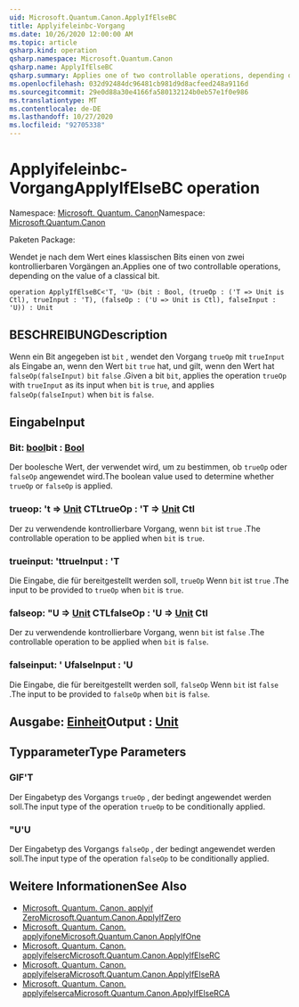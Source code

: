 ```yaml
---
uid: Microsoft.Quantum.Canon.ApplyIfElseBC
title: Applyifeleinbc-Vorgang
ms.date: 10/26/2020 12:00:00 AM
ms.topic: article
qsharp.kind: operation
qsharp.namespace: Microsoft.Quantum.Canon
qsharp.name: ApplyIfElseBC
qsharp.summary: Applies one of two controllable operations, depending on the value of a classical bit.
ms.openlocfilehash: 032d92484dc96481cb981d9d8acfeed248a9116d
ms.sourcegitcommit: 29e0d88a30e4166fa580132124b0eb57e1f0e986
ms.translationtype: MT
ms.contentlocale: de-DE
ms.lasthandoff: 10/27/2020
ms.locfileid: "92705338"
---
```

# <a name="applyifelsebc-operation"></a><span data-ttu-id="03e1f-102">Applyifeleinbc-Vorgang</span><span class="sxs-lookup"><span data-stu-id="03e1f-102">ApplyIfElseBC operation</span></span>

<span data-ttu-id="03e1f-103">Namespace: [Microsoft. Quantum. Canon](xref:Microsoft.Quantum.Canon)</span><span class="sxs-lookup"><span data-stu-id="03e1f-103">Namespace: [Microsoft.Quantum.Canon](xref:Microsoft.Quantum.Canon)</span></span>

<span data-ttu-id="03e1f-104">Paketen [](https://nuget.org/packages/)</span><span class="sxs-lookup"><span data-stu-id="03e1f-104">Package: [](https://nuget.org/packages/)</span></span>


<span data-ttu-id="03e1f-105">Wendet je nach dem Wert eines klassischen Bits einen von zwei kontrollierbaren Vorgängen an.</span><span class="sxs-lookup"><span data-stu-id="03e1f-105">Applies one of two controllable operations, depending on the value of a classical bit.</span></span>

```qsharp
operation ApplyIfElseBC<'T, 'U> (bit : Bool, (trueOp : ('T => Unit is Ctl), trueInput : 'T), (falseOp : ('U => Unit is Ctl), falseInput : 'U)) : Unit
```


## <a name="description"></a><span data-ttu-id="03e1f-106">BESCHREIBUNG</span><span class="sxs-lookup"><span data-stu-id="03e1f-106">Description</span></span>

<span data-ttu-id="03e1f-107">Wenn ein Bit angegeben ist `bit` , wendet den Vorgang `trueOp` mit `trueInput` als Eingabe an, wenn den Wert `bit` `true` hat, und gilt, wenn den Wert hat `falseOp(falseInput)` `bit` `false` .</span><span class="sxs-lookup"><span data-stu-id="03e1f-107">Given a bit `bit`, applies the operation `trueOp` with `trueInput` as its input when `bit` is `true`, and applies `falseOp(falseInput)` when `bit` is `false`.</span></span>

## <a name="input"></a><span data-ttu-id="03e1f-108">Eingabe</span><span class="sxs-lookup"><span data-stu-id="03e1f-108">Input</span></span>

### <a name="bit--bool"></a><span data-ttu-id="03e1f-109">Bit: [bool](xref:microsoft.quantum.lang-ref.bool)</span><span class="sxs-lookup"><span data-stu-id="03e1f-109">bit : [Bool](xref:microsoft.quantum.lang-ref.bool)</span></span>

<span data-ttu-id="03e1f-110">Der boolesche Wert, der verwendet wird, um zu bestimmen, ob `trueOp` oder `falseOp` angewendet wird.</span><span class="sxs-lookup"><span data-stu-id="03e1f-110">The boolean value used to determine whether `trueOp` or `falseOp` is applied.</span></span>


### <a name="trueop--t--unit-ctl"></a><span data-ttu-id="03e1f-111">trueop: 't => [Unit](xref:microsoft.quantum.lang-ref.unit) CTL</span><span class="sxs-lookup"><span data-stu-id="03e1f-111">trueOp : 'T => [Unit](xref:microsoft.quantum.lang-ref.unit) Ctl</span></span>

<span data-ttu-id="03e1f-112">Der zu verwendende kontrollierbare Vorgang, wenn `bit` ist `true` .</span><span class="sxs-lookup"><span data-stu-id="03e1f-112">The controllable operation to be applied when `bit` is `true`.</span></span>


### <a name="trueinput--t"></a><span data-ttu-id="03e1f-113">trueinput: 't</span><span class="sxs-lookup"><span data-stu-id="03e1f-113">trueInput : 'T</span></span>

<span data-ttu-id="03e1f-114">Die Eingabe, die für bereitgestellt werden soll, `trueOp` Wenn `bit` ist `true` .</span><span class="sxs-lookup"><span data-stu-id="03e1f-114">The input to be provided to `trueOp` when `bit` is `true`.</span></span>


### <a name="falseop--u--unit-ctl"></a><span data-ttu-id="03e1f-115">falseop: "U => [Unit](xref:microsoft.quantum.lang-ref.unit) CTL</span><span class="sxs-lookup"><span data-stu-id="03e1f-115">falseOp : 'U => [Unit](xref:microsoft.quantum.lang-ref.unit) Ctl</span></span>

<span data-ttu-id="03e1f-116">Der zu verwendende kontrollierbare Vorgang, wenn `bit` ist `false` .</span><span class="sxs-lookup"><span data-stu-id="03e1f-116">The controllable operation to be applied when `bit` is `false`.</span></span>


### <a name="falseinput--u"></a><span data-ttu-id="03e1f-117">falseinput: ' U</span><span class="sxs-lookup"><span data-stu-id="03e1f-117">falseInput : 'U</span></span>

<span data-ttu-id="03e1f-118">Die Eingabe, die für bereitgestellt werden soll, `falseOp` Wenn `bit` ist `false` .</span><span class="sxs-lookup"><span data-stu-id="03e1f-118">The input to be provided to `falseOp` when `bit` is `false`.</span></span>



## <a name="output--unit"></a><span data-ttu-id="03e1f-119">Ausgabe: [Einheit](xref:microsoft.quantum.lang-ref.unit)</span><span class="sxs-lookup"><span data-stu-id="03e1f-119">Output : [Unit](xref:microsoft.quantum.lang-ref.unit)</span></span>



## <a name="type-parameters"></a><span data-ttu-id="03e1f-120">Typparameter</span><span class="sxs-lookup"><span data-stu-id="03e1f-120">Type Parameters</span></span>

### <a name="t"></a><span data-ttu-id="03e1f-121">GIF</span><span class="sxs-lookup"><span data-stu-id="03e1f-121">'T</span></span>

<span data-ttu-id="03e1f-122">Der Eingabetyp des Vorgangs `trueOp` , der bedingt angewendet werden soll.</span><span class="sxs-lookup"><span data-stu-id="03e1f-122">The input type of the operation `trueOp` to be conditionally applied.</span></span>
### <a name="u"></a><span data-ttu-id="03e1f-123">"U</span><span class="sxs-lookup"><span data-stu-id="03e1f-123">'U</span></span>

<span data-ttu-id="03e1f-124">Der Eingabetyp des Vorgangs `falseOp` , der bedingt angewendet werden soll.</span><span class="sxs-lookup"><span data-stu-id="03e1f-124">The input type of the operation `falseOp` to be conditionally applied.</span></span>

## <a name="see-also"></a><span data-ttu-id="03e1f-125">Weitere Informationen</span><span class="sxs-lookup"><span data-stu-id="03e1f-125">See Also</span></span>

- [<span data-ttu-id="03e1f-126">Microsoft. Quantum. Canon. applyif Zero</span><span class="sxs-lookup"><span data-stu-id="03e1f-126">Microsoft.Quantum.Canon.ApplyIfZero</span></span>](xref:Microsoft.Quantum.Canon.ApplyIfZero)
- [<span data-ttu-id="03e1f-127">Microsoft. Quantum. Canon. applyifone</span><span class="sxs-lookup"><span data-stu-id="03e1f-127">Microsoft.Quantum.Canon.ApplyIfOne</span></span>](xref:Microsoft.Quantum.Canon.ApplyIfOne)
- [<span data-ttu-id="03e1f-128">Microsoft. Quantum. Canon. applyifelserc</span><span class="sxs-lookup"><span data-stu-id="03e1f-128">Microsoft.Quantum.Canon.ApplyIfElseRC</span></span>](xref:Microsoft.Quantum.Canon.ApplyIfElseRC)
- [<span data-ttu-id="03e1f-129">Microsoft. Quantum. Canon. applyifelsera</span><span class="sxs-lookup"><span data-stu-id="03e1f-129">Microsoft.Quantum.Canon.ApplyIfElseRA</span></span>](xref:Microsoft.Quantum.Canon.ApplyIfElseRA)
- [<span data-ttu-id="03e1f-130">Microsoft. Quantum. Canon. applyifelserca</span><span class="sxs-lookup"><span data-stu-id="03e1f-130">Microsoft.Quantum.Canon.ApplyIfElseRCA</span></span>](xref:Microsoft.Quantum.Canon.ApplyIfElseRCA)